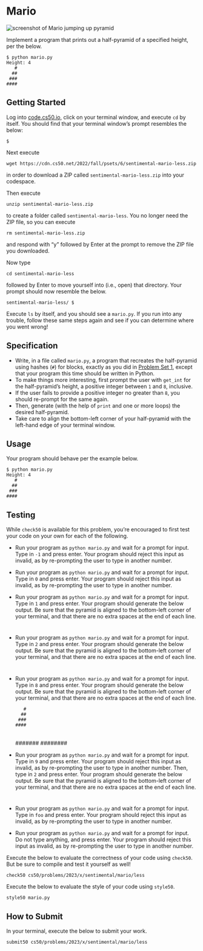 Mario
=====

![screenshot of Mario jumping up pyramid](pyramid.png)

Implement a program that prints out a half-pyramid of a specified height, per the below.

    $ python mario.py
    Height: 4
       #
      ##
     ###
    ####
    

Getting Started
---------------

Log into [code.cs50.io](https://code.cs50.io/), click on your terminal window, and execute `cd` by itself. You should find that your terminal window’s prompt resembles the below:

    $
    

Next execute

    wget https://cdn.cs50.net/2022/fall/psets/6/sentimental-mario-less.zip
    

in order to download a ZIP called `sentimental-mario-less.zip` into your codespace.

Then execute

    unzip sentimental-mario-less.zip
    

to create a folder called `sentimental-mario-less`. You no longer need the ZIP file, so you can execute

    rm sentimental-mario-less.zip
    

and respond with “y” followed by Enter at the prompt to remove the ZIP file you downloaded.

Now type

    cd sentimental-mario-less
    

followed by Enter to move yourself into (i.e., open) that directory. Your prompt should now resemble the below.

    sentimental-mario-less/ $
    

Execute `ls` by itself, and you should see a `mario.py`. If you run into any trouble, follow these same steps again and see if you can determine where you went wrong!

Specification
-------------

*   Write, in a file called `mario.py`, a program that recreates the half-pyramid using hashes (`#`) for blocks, exactly as you did in [Problem Set 1](../../../1/), except that your program this time should be written in Python.
*   To make things more interesting, first prompt the user with `get_int` for the half-pyramid’s height, a positive integer between `1` and `8`, inclusive.
*   If the user fails to provide a positive integer no greater than `8`, you should re-prompt for the same again.
*   Then, generate (with the help of `print` and one or more loops) the desired half-pyramid.
*   Take care to align the bottom-left corner of your half-pyramid with the left-hand edge of your terminal window.

Usage
-----

Your program should behave per the example below.

    $ python mario.py
    Height: 4
       #
      ##
     ###
    ####
    

Testing
-------

While `check50` is available for this problem, you’re encouraged to first test your code on your own for each of the following.

*   Run your program as `python mario.py` and wait for a prompt for input. Type in `-1` and press enter. Your program should reject this input as invalid, as by re-prompting the user to type in another number.
*   Run your program as `python mario.py` and wait for a prompt for input. Type in `0` and press enter. Your program should reject this input as invalid, as by re-prompting the user to type in another number.
*   Run your program as `python mario.py` and wait for a prompt for input. Type in `1` and press enter. Your program should generate the below output. Be sure that the pyramid is aligned to the bottom-left corner of your terminal, and that there are no extra spaces at the end of each line.

    #
    

*   Run your program as `python mario.py` and wait for a prompt for input. Type in `2` and press enter. Your program should generate the below output. Be sure that the pyramid is aligned to the bottom-left corner of your terminal, and that there are no extra spaces at the end of each line.

     #
    ##
    

*   Run your program as `python mario.py` and wait for a prompt for input. Type in `8` and press enter. Your program should generate the below output. Be sure that the pyramid is aligned to the bottom-left corner of your terminal, and that there are no extra spaces at the end of each line.

           #
          ##
         ###
        ####
       #####
      ######
     #######
    ########
    

*   Run your program as `python mario.py` and wait for a prompt for input. Type in `9` and press enter. Your program should reject this input as invalid, as by re-prompting the user to type in another number. Then, type in `2` and press enter. Your program should generate the below output. Be sure that the pyramid is aligned to the bottom-left corner of your terminal, and that there are no extra spaces at the end of each line.

     #
    ##
    

*   Run your program as `python mario.py` and wait for a prompt for input. Type in `foo` and press enter. Your program should reject this input as invalid, as by re-prompting the user to type in another number.
*   Run your program as `python mario.py` and wait for a prompt for input. Do not type anything, and press enter. Your program should reject this input as invalid, as by re-prompting the user to type in another number.

Execute the below to evaluate the correctness of your code using `check50`. But be sure to compile and test it yourself as well!

    check50 cs50/problems/2023/x/sentimental/mario/less
    

Execute the below to evaluate the style of your code using `style50`.

    style50 mario.py
    

How to Submit
-------------

In your terminal, execute the below to submit your work.

    submit50 cs50/problems/2023/x/sentimental/mario/less